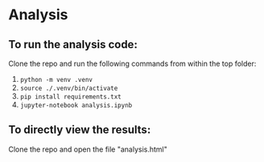 # Analysis

## To run the analysis code:
Clone the repo and run the following commands from within the top folder:
1.  ```python -m venv .venv```
2.  ```source ./.venv/bin/activate```
3.  ```pip install requirements.txt```
4.  ```jupyter-notebook analysis.ipynb```

## To directly view the results:
Clone the repo and open the file "analysis.html"